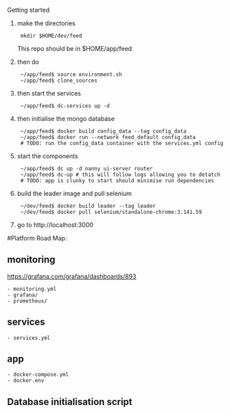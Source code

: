 <!--TODO environment variables for hosts/-->

Getting started

1. make the directories 
    
        mkdir $HOME/dev/feed

    This repo should be in $HOME/app/feed
2. then do
    
        ~/app/feed$ source environment.sh
        ~/app/feed$ clone_sources

3. then start the services
    
        ~/app/feed$ dc-services up -d

4. then initialise the mongo database
        
        ~/app/feed$ docker build config_data --tag config_data
        ~/app/feed$ docker run --network feed_default config_data
        # TODO: run the config_data container with the services.yml config

5. start the components

        ~/app/feed$ dc up -d nanny ui-server router
        ~/app/feed$ dc-up # this will follow logs allowing you to detatch
        # TODO: app is clunky to start should minimise run dependencies

6. build the leader image and pull selenium
        
        ~/dev/feed$ docker build leader --tag leader
        ~/dev/feed$ docker pull selenium/standalone-chrome:3.141.59

6. go to http://localhost:3000

#Platform Road Map:

## monitoring
https://grafana.com/grafana/dashboards/893

    - monitoring.yml
    - grafana/
    - prometheus/

## services
    - services.yml

## app
    - docker-compose.yml
    - docker.env

## Database initialisation script



